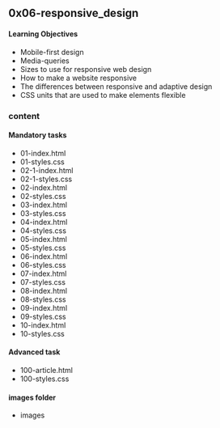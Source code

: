## 0x06-responsive_design

#### Learning Objectives
- Mobile-first design
- Media-queries
- Sizes to use for responsive web design
- How to make a website responsive
- The differences between responsive and adaptive design
- CSS units that are used to make elements flexible

### content

#### Mandatory tasks
- 01-index.html
- 01-styles.css
- 02-1-index.html
- 02-1-styles.css
- 02-index.html
- 02-styles.css
- 03-index.html
- 03-styles.css
- 04-index.html
- 04-styles.css
- 05-index.html
- 05-styles.css
- 06-index.html
- 06-styles.css
- 07-index.html
- 07-styles.css
- 08-index.html
- 08-styles.css
- 09-index.html
- 09-styles.css
- 10-index.html
- 10-styles.css

#### Advanced task
- 100-article.html
- 100-styles.css

#### images folder
- images

